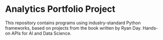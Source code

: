 # Analytics Portfolio Project
This repository contains programs using industry-standard Python frameworks,
based on projects from the book
written by Ryan Day.
Hands-on APIs for AI and Data Science.